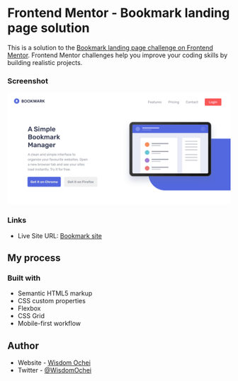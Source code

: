 # Frontend Mentor - Bookmark landing page solution

This is a solution to the [Bookmark landing page challenge on Frontend Mentor](https://www.frontendmentor.io/challenges/bookmark-landing-page-5d0b588a9edda32581d29158). Frontend Mentor challenges help you improve your coding skills by building realistic projects.

### Screenshot

![](./images/bookmaster.png)

### Links

- Live Site URL: [Bookmark site](https://wizzy-design.github.io/bookmark-landing-page-master/)


## My process

### Built with

- Semantic HTML5 markup
- CSS custom properties
- Flexbox
- CSS Grid
- Mobile-first workflow

## Author

- Website - [Wisdom Ochei](https://wizzy-design.github.io/wisdom_portfolio/)
- Twitter - [@WisdomOchei](https://www.twitter.com/WisdomOchei)